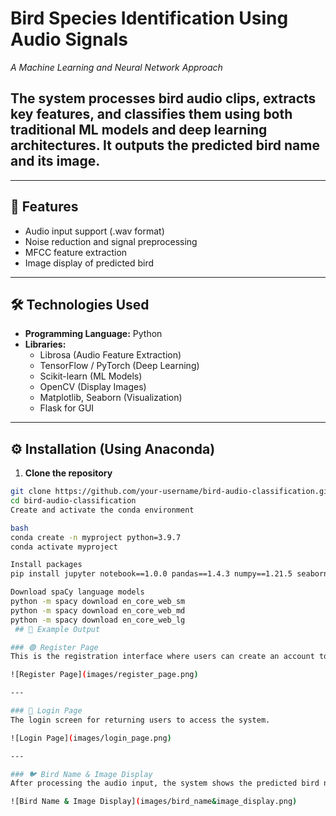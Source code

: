 # Bird Species Identification Using Audio Signals  
*A Machine Learning and Neural Network Approach*

The system processes bird audio clips, extracts key features, and classifies them using both traditional ML models and deep learning architectures. It outputs the predicted bird name and its image.
---

---
## 🎯 Features

- Audio input support (.wav format)  
- Noise reduction and signal preprocessing  
- MFCC feature extraction  
- Image display of predicted bird  
---
## 🛠 Technologies Used

- **Programming Language:** Python  
- **Libraries:**  
  - Librosa (Audio Feature Extraction)  
  - TensorFlow / PyTorch (Deep Learning)  
  - Scikit-learn (ML Models)  
  - OpenCV (Display Images)  
  - Matplotlib, Seaborn (Visualization)  
  - Flask for GUI  
---
## ⚙️ Installation (Using Anaconda)

1. **Clone the repository**
```bash
git clone https://github.com/your-username/bird-audio-classification.git
cd bird-audio-classification
Create and activate the conda environment

bash
conda create -n myproject python=3.9.7
conda activate myproject

Install packages
pip install jupyter notebook==1.0.0 pandas==1.4.3 numpy==1.21.5 seaborn==0.11.2 tensorflow==2.8.2 scikit-learn==1.1.1 spacy==3.4.1 mlxtend==0.19.0 openpyxl==3.0.10 Flask==2.2.2 opencv-python==4.5.5.62 Pillow==9.2.0 tqdm==4.64.0 imbalanced-learn==0.9.1 librosa==0.9.1 scikit-image==0.19.2 PyYAML==6.0 python-bidi==0.4.2 torch==1.8.0

Download spaCy language models
python -m spacy download en_core_web_sm
python -m spacy download en_core_web_md
python -m spacy download en_core_web_lg
 ## 📸 Example Output

### 🟢 Register Page  
This is the registration interface where users can create an account to use the bird identification system.

![Register Page](images/register_page.png)

---

### 🔵 Login Page  
The login screen for returning users to access the system.

![Login Page](images/login_page.png)

---

### 🐦 Bird Name & Image Display  
After processing the audio input, the system shows the predicted bird name along with its image.

![Bird Name & Image Display](images/bird_name&image_display.png)
